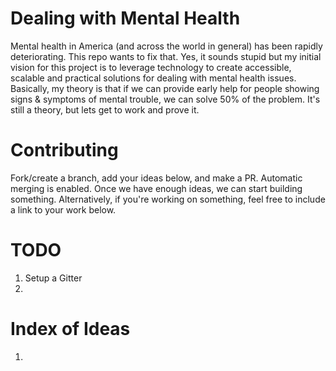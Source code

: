 # Dealing with Mental Health
Mental health in America (and across the world in general) has been rapidly deteriorating. This repo wants to fix that. Yes, it sounds stupid but my initial vision for this project is to leverage technology to create accessible, scalable and practical solutions for dealing with mental health issues. Basically, my theory is that if we can provide early help for people showing signs & symptoms of mental trouble, we can solve 50% of the problem. It's still a theory, but lets get to work and prove it. 

# Contributing 
Fork/create a branch, add your ideas below, and make a PR. Automatic merging is enabled. Once we have enough ideas, we can start building something. Alternatively, if you're working on something, feel free to include a link to your work below. 

# TODO
1. Setup a Gitter
2.

# Index of Ideas
1. 
